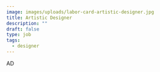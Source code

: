 ```yaml
---
image: images/uploads/labor-card-artistic-designer.jpg
title: Artistic Designer
description: ""
draft: false
type: job
tags:
  - designer
---
```

AD